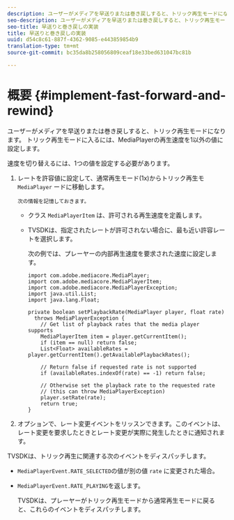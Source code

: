 ```yaml
---
description: ユーザーがメディアを早送りまたは巻き戻しすると、トリック再生モードになります。 トリック再生モードに入るには、MediaPlayerの再生速度を1以外の値に設定します。
seo-description: ユーザーがメディアを早送りまたは巻き戻しすると、トリック再生モードになります。 トリック再生モードに入るには、MediaPlayerの再生速度を1以外の値に設定します。
seo-title: 早送りと巻き戻しの実装
title: 早送りと巻き戻しの実装
uuid: d54c8c61-887f-4362-9085-e443859854b9
translation-type: tm+mt
source-git-commit: bc35da8b258056809ceaf18e33bed631047bc81b

---
```



# 概要 {#implement-fast-forward-and-rewind}

ユーザーがメディアを早送りまたは巻き戻しすると、トリック再生モードになります。 トリック再生モードに入るには、MediaPlayerの再生速度を1以外の値に設定します。

速度を切り替えるには、1つの値を設定する必要があります。

1. レートを許容値に設定して、通常再生モード(1x)からトリック再生モ `MediaPlayer` ードに移動します。

       次の情報を記憶しておきます。
   
   * クラス `MediaPlayerItem` は、許可される再生速度を定義します。
   * TVSDKは、指定されたレートが許可されない場合に、最も近い許容レートを選択します。

      次の例では、プレーヤーの内部再生速度を要求された速度に設定します。

      ```
      import com.adobe.mediacore.MediaPlayer; 
      import com.adobe.mediacore.MediaPlayerItem; 
      import com.adobe.mediacore.MediaPlayerException; 
      import java.util.List; 
      import java.lang.Float; 
      
      private boolean setPlaybackRate(MediaPlayer player, float rate)  
        throws MediaPlayerException { 
          // Get list of playback rates that the media player supports 
          MediaPlayerItem item = player.getCurrentItem(); 
          if (item == null) return false; 
          List<Float> availableRates = player.getCurrentItem().getAvailablePlaybackRates(); 
      
          // Return false if requested rate is not supported 
          if (availableRates.indexOf(rate) == -1) return false; 
      
          // Otherwise set the playback rate to the requested rate  
          // (this can throw MediaPlayerException) 
          player.setRate(rate); 
          return true; 
      }
      ```

1. オプションで、レート変更イベントをリッスンできます。このイベントは、レート変更を要求したときとレート変更が実際に発生したときに通知されます。

TVSDKは、トリック再生に関連する次のイベントをディスパッチします。

* `MediaPlayerEvent.RATE_SELECTED`の値が別の値 `rate` に変更された場合。

* `MediaPlayerEvent.RATE_PLAYING`を返します。

   TVSDKは、プレーヤーがトリック再生モードから通常再生モードに戻ると、これらのイベントをディスパッチします。
